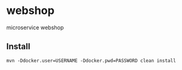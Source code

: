 # webshop
microservice webshop 

## Install

```
mvn -Ddocker.user=USERNAME -Ddocker.pwd=PASSWORD clean install
```